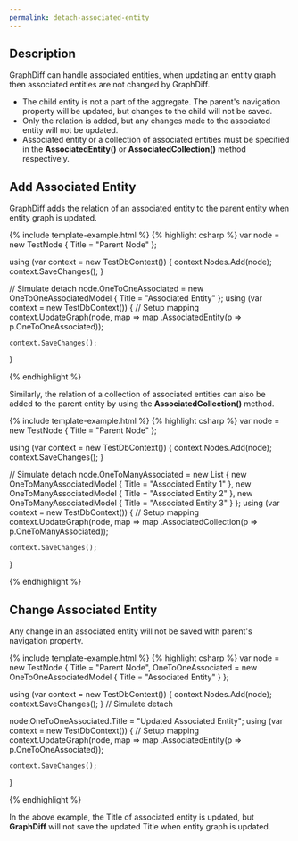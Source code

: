 ```yaml
---
permalink: detach-associated-entity
---
```


## Description

GraphDiff can handle associated entities, when updating an entity graph then associated entities are not changed by GraphDiff.

 - The child entity is not a part of the aggregate. The parent's navigation property will be updated, but changes to the child will not be saved.
 - Only the relation is added, but any changes made to the associated entity will not be updated.
 - Associated entity or a collection of associated entities must be specified in the **AssociatedEntity()** or **AssociatedCollection()** method respectively.

## Add Associated Entity

GraphDiff adds the relation of an associated entity to the parent entity when entity graph is updated.

{% include template-example.html %} 
{% highlight csharp %}
var node = new TestNode { Title = "Parent Node" };

using (var context = new TestDbContext())
{
    context.Nodes.Add(node);
    context.SaveChanges();
}

// Simulate detach
node.OneToOneAssociated = new OneToOneAssociatedModel { Title = "Associated Entity" };
using (var context = new TestDbContext())
{
    // Setup mapping
    context.UpdateGraph(node, map => map
        .AssociatedEntity(p => p.OneToOneAssociated));

    context.SaveChanges();
}

{% endhighlight %}

Similarly, the relation of a collection of associated entities can also be added to the parent entity by using the **AssociatedCollection()** method.

{% include template-example.html %} 
{% highlight csharp %}
var node = new TestNode { Title = "Parent Node" };

using (var context = new TestDbContext())
{
    context.Nodes.Add(node);
    context.SaveChanges();
}

// Simulate detach
node.OneToManyAssociated = new List<OneToManyAssociatedModel>
{
    new OneToManyAssociatedModel { Title = "Associated Entity 1" },
    new OneToManyAssociatedModel { Title = "Associated Entity 2" },
    new OneToManyAssociatedModel { Title = "Associated Entity 3" }
};
using (var context = new TestDbContext())
{
    // Setup mapping
    context.UpdateGraph(node, map => map
        .AssociatedCollection(p => p.OneToManyAssociated));

    context.SaveChanges();
}

{% endhighlight %}

## Change Associated Entity

Any change in an associated entity will not be saved with parent's navigation property. 

{% include template-example.html %} 
{% highlight csharp %}
var node = new TestNode
{
    Title = "Parent Node",
    OneToOneAssociated = new OneToOneAssociatedModel
    {
        Title = "Associated Entity"
    }
};

using (var context = new TestDbContext())
{
    context.Nodes.Add(node);
    context.SaveChanges();
} // Simulate detach

node.OneToOneAssociated.Title = "Updated Associated Entity";
using (var context = new TestDbContext())
{
    // Setup mapping
    context.UpdateGraph(node, map => map
        .AssociatedEntity(p => p.OneToOneAssociated));

    context.SaveChanges();
}

{% endhighlight %}

In the above example, the Title of associated entity is updated, but **GraphDiff** will not save the updated Title when entity graph is updated.
